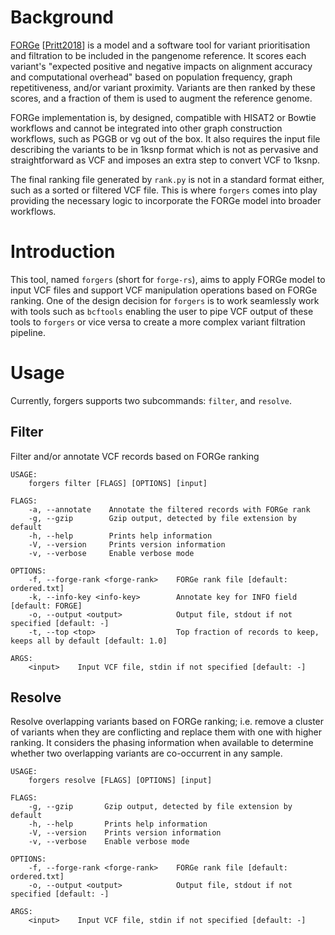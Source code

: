 # Background

[FORGe](https://github.com/langmead-lab/FORGe)
[[Pritt2018](https://doi.org/10.1101/311720)] is a model and a software tool for
variant prioritisation and filtration to be included in the pangenome reference.
It scores each variant's "expected positive and negative impacts on alignment
accuracy and computational overhead" based on population frequency, graph
repetitiveness, and/or variant proximity.  Variants are then ranked by these
scores, and a fraction of them is used to augment the reference genome.

FORGe implementation is, by designed, compatible with HISAT2 or Bowtie workflows
and cannot be integrated into other graph construction workflows, such as PGGB
or vg out of the box. It also requires the input file describing the variants to
be in 1ksnp format which is not as pervasive and straightforward as VCF and
imposes an extra step to convert VCF to 1ksnp.

The final ranking file generated by `rank.py` is not in a standard format
either, such as a sorted or filtered VCF file. This is where `forgers` comes
into play providing the necessary logic to incorporate the FORGe model into
broader workflows.


# Introduction

This tool, named `forgers` (short for `forge-rs`), aims to apply FORGe model to input
VCF files and support VCF manipulation operations based on FORGe ranking. One of
the design decision for `forgers` is to work seamlessly work with tools such as
`bcftools` enabling the user to pipe VCF output of these tools to `forgers` or
vice versa to create a more complex variant filtration pipeline.


# Usage

Currently, forgers supports two subcommands: `filter`, and `resolve`.


## Filter

Filter and/or annotate VCF records based on FORGe ranking

    USAGE:
        forgers filter [FLAGS] [OPTIONS] [input]
    
    FLAGS:
        -a, --annotate    Annotate the filtered records with FORGe rank
        -g, --gzip        Gzip output, detected by file extension by default
        -h, --help        Prints help information
        -V, --version     Prints version information
        -v, --verbose     Enable verbose mode
    
    OPTIONS:
        -f, --forge-rank <forge-rank>    FORGe rank file [default: ordered.txt]
        -k, --info-key <info-key>        Annotate key for INFO field [default: FORGE]
        -o, --output <output>            Output file, stdout if not specified [default: -]
        -t, --top <top>                  Top fraction of records to keep, keeps all by default [default: 1.0]
    
    ARGS:
        <input>    Input VCF file, stdin if not specified [default: -]


## Resolve

Resolve overlapping variants based on FORGe ranking; i.e. remove a cluster
of variants when they are conflicting and replace them with one with higher
ranking. It considers the phasing information when available to determine
whether two overlapping variants are co-occurrent in any sample.

    USAGE:
        forgers resolve [FLAGS] [OPTIONS] [input]
    
    FLAGS:
        -g, --gzip       Gzip output, detected by file extension by default
        -h, --help       Prints help information
        -V, --version    Prints version information
        -v, --verbose    Enable verbose mode
    
    OPTIONS:
        -f, --forge-rank <forge-rank>    FORGe rank file [default: ordered.txt]
        -o, --output <output>            Output file, stdout if not specified [default: -]
    
    ARGS:
        <input>    Input VCF file, stdin if not specified [default: -]

